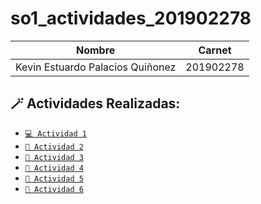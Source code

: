 # so1_actividades_201902278

| Nombre                           | Carnet    |
| -------------------------------- | --------- |
| Kevin Estuardo Palacios Quiñonez | 201902278 |

## 🪄 Actividades Realizadas:

- [`💻 Actividad 1`](./actividad1/README.md)
- [`👤 Actividad 2`](./actividad2/actividad2.sh)
- [`👥 Actividad 3`](./actividad3/README.md)
- [`📝 Actividad 4`](./actividad4/README.md)
- [`🔎 Actividad 5`](./actividad5/README.md)
- [`🔎 Actividad 6`](./actividad6/README.md)
